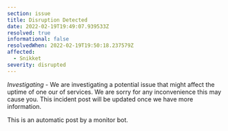 ```yaml
---
section: issue
title: Disruption Detected
date: 2022-02-19T19:49:07.939533Z
resolved: true
informational: false
resolvedWhen: 2022-02-19T19:50:18.237579Z
affected:
  - Snikket
severity: disrupted
---
```

*Investigating* - We are investigating a potential issue that might affect the uptime of one our of services. We are sorry for any inconvenience this may cause you. This incident post will be updated once we have more information.

This is an automatic post by a monitor bot.
        